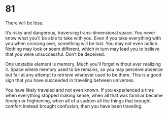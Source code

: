 # 81

There will be loss.

It’s risky and dangerous, traversing trans-dimensional space. You never know what you’ll be able to take with you. Even if you take everything with you when crossing over, something will be lost. You may not even notice. Nothing may look or seem different, which in turn may lead you to believe that you were unsuccessful. Don’t be deceived. 

One unstable element is memory. Much you’ll forget without ever realizing it. Space where memory used to be remains, so you may perceive absence but fail at any attempt to retrieve whatever used to be there. This is a good sign that you have succeeded in traveling between universes.

You have likely traveled and not even known. If you experienced a time when everything stopped making sense, when all that was familiar became foreign or frightening, when all of a sudden all the things that brought comfort instead brought confusion, then you have been traveling.
